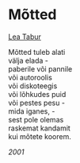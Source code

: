# Mõtted

[Lea Tabur](./)

Mõtted tuleb alati  
välja elada -  
paberile või pannile  
või autoroolis  
või diskoteegis  
või lõhkudes puid  
või pestes pesu -  
mida iganes, -  
sest pole olemas  
raskemat kandamit  
kui mõtete koorem.

_2001_

